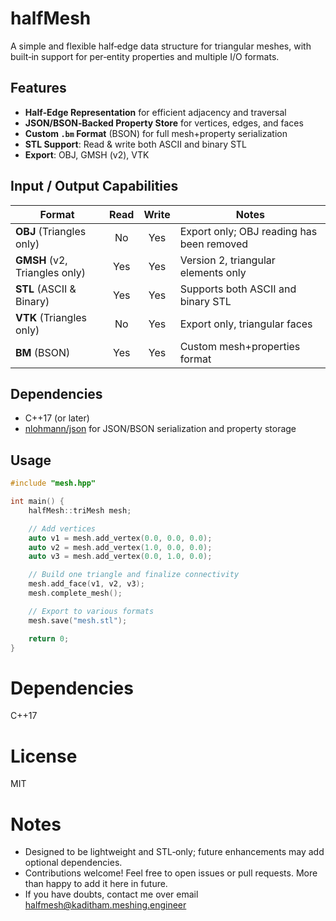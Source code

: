 # halfMesh

A simple and flexible half‐edge data structure for triangular meshes, with built‐in support for per‐entity properties and multiple I/O formats.

## Features

- **Half‐Edge Representation** for efficient adjacency and traversal
- **JSON/BSON‐Backed Property Store** for vertices, edges, and faces
- **Custom `.bm` Format** (BSON) for full mesh+property serialization
- **STL Support**: Read & write both ASCII and binary STL
- **Export**: OBJ, GMSH (v2), VTK

## Input / Output Capabilities

| Format                        | Read | Write | Notes                                                      |
|-------------------------------|:----:|:-----:|------------------------------------------------------------|
| **OBJ** (Triangles only)      |  No  |  Yes  | Export only; OBJ reading has been removed                  |
| **GMSH** (v2, Triangles only) |  Yes |  Yes  | Version 2, triangular elements only                       |
| **STL** (ASCII & Binary)      |  Yes |  Yes  | Supports both ASCII and binary STL                         |
| **VTK** (Triangles only)      |  No  |  Yes  | Export only, triangular faces                              |
| **BM** (BSON)                 |  Yes |  Yes  | Custom mesh+properties format                             |

## Dependencies

- C++17 (or later)
- [nlohmann/json](https://github.com/nlohmann/json) for JSON/BSON serialization and property storage

## Usage

```cpp
#include "mesh.hpp"

int main() {
    halfMesh::triMesh mesh;

    // Add vertices
    auto v1 = mesh.add_vertex(0.0, 0.0, 0.0);
    auto v2 = mesh.add_vertex(1.0, 0.0, 0.0);
    auto v3 = mesh.add_vertex(0.0, 1.0, 0.0);

    // Build one triangle and finalize connectivity
    mesh.add_face(v1, v2, v3);
    mesh.complete_mesh();

    // Export to various formats
    mesh.save("mesh.stl");

    return 0;
}
```

# Dependencies
C++17

# License
MIT

# Notes
* Designed to be lightweight and STL‐only; future enhancements may add optional dependencies.
* Contributions welcome! Feel free to open issues or pull requests. More than happy to add it here in future. 
* If you have doubts, contact me over email [halfmesh@kaditham.meshing.engineer](mailto:halfmesh@kaditham.meshing.engineer)